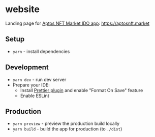 # website

Landing page for [Aptos NFT Market IDO app](https://github.com/aptosnftmarket/ido-app): https://aptosnft.market

## Setup

- `yarn` - install dependencies

## Development

- `yarn dev` - run dev server
- Prepare your IDE:
    - Install [Prettier plugin](https://prettier.io/docs/en/editors.html) and enable "Format On Save" feature
    - Enable ESLint

## Production

- `yarn preview` - preview the production build locally
- `yarn build` - build the app for production (to `./dist`)
